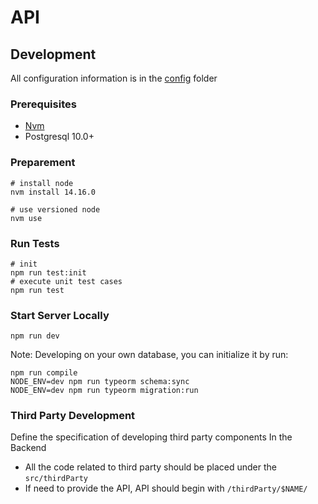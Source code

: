 # API

## Development

All configuration information is in the [config](./config) folder

### Prerequisites

- [Nvm](https://github.com/nvm-sh/nvm)
- Postgresql 10.0+

### Preparement

```shell
# install node
nvm install 14.16.0

# use versioned node
nvm use
```

### Run Tests

```shell
# init
npm run test:init
# execute unit test cases
npm run test
```

### Start Server Locally

```shell
npm run dev
```

Note: Developing on your own database, you can initialize it by run:

```shell
npm run compile
NODE_ENV=dev npm run typeorm schema:sync
NODE_ENV=dev npm run typeorm migration:run
```

### Third Party Development

Define the specification of developing third party components In the Backend

- All the code related to third party should be placed under the `src/thirdParty`
- If need to provide the API, API should begin with `/thirdParty/$NAME/`
